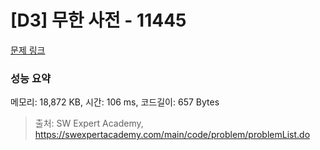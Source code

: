 # [D3] 무한 사전 - 11445 

[문제 링크](https://swexpertacademy.com/main/code/problem/problemDetail.do?contestProbId=AXdHwI1aCy0DFAS5) 

### 성능 요약

메모리: 18,872 KB, 시간: 106 ms, 코드길이: 657 Bytes



> 출처: SW Expert Academy, https://swexpertacademy.com/main/code/problem/problemList.do